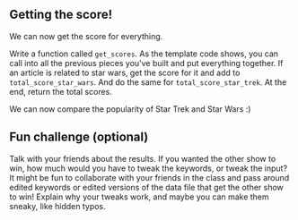 
## Getting the score!

We can now get the score for everything.

Write a function called `get_scores`. As the template code shows, you can call into all the previous pieces you've built and put everything together. If an article is related to star wars, get the score for it and add to `total_score_star_wars`. And do the same for `total_score_star_trek`. At the end, return the total scores.

We can now compare the popularity of Star Trek and Star Wars :)

## Fun challenge (optional)

Talk with your friends about the results. If you wanted the other show to win, how much would you have to tweak the keywords, or tweak the input? It might be fun to collaborate with your friends in the class and pass around edited keywords or edited versions of the data file that get the other show to win! Explain why your tweaks work, and maybe you can make them sneaky, like hidden typos.
